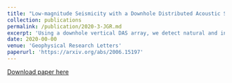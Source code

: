 ```yaml
---
title: "Low-magnitude Seismicity with a Downhole Distributed Acoustic Sensing Array -- examples from the FORGE Geothermal Experiment"
collection: publications
permalink: /publication/2020-3-JGR.md
excerpt: 'Using a downhole vertical DAS array, we detect natural and induced earthquakes with a magnitude completeness better by M = 1 compared to a dense surface seismometer array'
date: 2020-00-00
venue: 'Geophysical Research Letters'
paperurl: 'https://arxiv.org/abs/2006.15197'
---
```


[Download paper here](https://arxiv.org/abs/2006.15197)